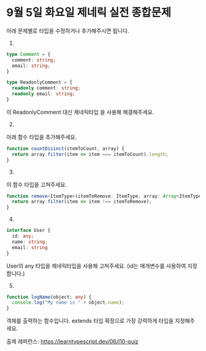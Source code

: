 # 9월 5일 화요일 제네릭 실전 종합문제

아래 문제별로 타입을 수정하거나 추가해주시면 됩니다.

1.

```ts
type Comment = {
  comment: string;
  email: string;
}
```

```ts
type ReadonlyComment = {
  readonly comment: string;
  readonly email: string;
}
```

이 ReadonlyComment 대신 제네릭타입 을 사용해 해결해주세요. 

2.

아래 함수 타입을 추가해주세요.

```ts
function countDisinct(itemToCount, array) {
  return array.filter(item => item === itemToCount).length;
}
```

3.

이 함수 타입을 고쳐주세요.

```ts
function remove<ItemType>(itemToRemove: ItemType, array: Array<ItemType>): ItemType {
  return array.filter(item => item !== itemToRemove);
}
```

4.

```ts
interface User {
  id: any;
  name: string;
  email: string
}
```


User의 any 타입을 제네릭타입을 사용해 고쳐주세요. (id는 매개변수를 사용하여 지정합니다.)

5.

```ts
function logName(object: any) {
  console.log("My name is " + object.name);
}
```

객체를 출력하는 함수입니다. extends 타입 확장으로 가장 강력하게 타입을 지정해주세요.

출제 레퍼런스: https://learntypescript.dev/06/l10-quiz